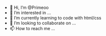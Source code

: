 - 👋 Hi, I’m @Primeoo
- 👀 I’m interested in ...
- 🌱 I’m currently learning to code with html/css
- 💞️ I’m looking to collaborate on ...
- 📫 How to reach me ...

<!---
Primeoo/Primeoo is a ✨ special ✨ repository because its `README.md` (this file) appears on your GitHub profile.
You can click the Preview link to take a look at your changes.
--->

